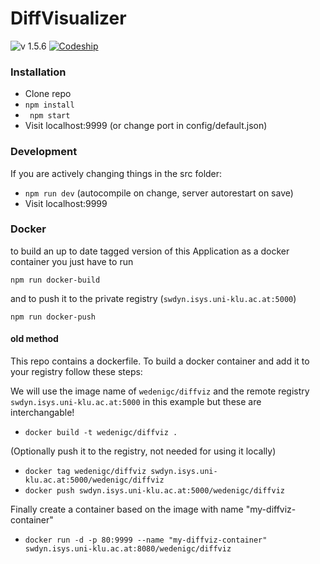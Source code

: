 # DiffVisualizer #

![v 1.5.6](https://img.shields.io/badge/version-1.5.4-brightgreen.svg) [![Codeship](https://img.shields.io/codeship/01939780-4ced-0135-0db8-1a20c3f2c8a7.svg)](https://app.codeship.com/projects/232991)

### Installation ###

* Clone repo
* ` npm install `
* ` npm start`
* Visit localhost:9999 (or change port in config/default.json)

### Development ###

If you are actively changing things in the src folder:

* ` npm run dev ` (autocompile on change, server autorestart on save)
* Visit localhost:9999

### Docker ###

to build an up to date tagged version of this Application as a docker container you just have to run

` npm run docker-build `

and to push it to the private registry (`swdyn.isys.uni-klu.ac.at:5000`)

` npm run docker-push `

#### old method

This repo contains a dockerfile. To build a docker container and add it to your registry follow these steps:

We will use the image name of `wedenigc/diffviz` and the remote registry `swdyn.isys.uni-klu.ac.at:5000` in this example but these are interchangable!

* `docker build -t wedenigc/diffviz .`

(Optionally push it to the registry, not needed for using it locally)

* `docker tag wedenigc/diffviz swdyn.isys.uni-klu.ac.at:5000/wedenigc/diffviz`
* `docker push swdyn.isys.uni-klu.ac.at:5000/wedenigc/diffviz`

Finally create a container based on the image with name "my-diffviz-container"

* `docker run -d -p 80:9999 --name "my-diffviz-container"
swdyn.isys.uni-klu.ac.at:8080/wedenigc/diffviz `

